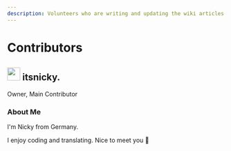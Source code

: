 ```yaml
---
description: Volunteers who are writing and updating the wiki articles
---
```


# Contributors

## <img src="https://cdn.discordapp.com/avatars/729343563401265193/9548704ff367c6e64b8cf54552e21154.png" width="30" height="30" data-size="line">&nbsp;itsnicky.

Owner, Main Contributor

### About Me

I'm Nicky from Germany.

I enjoy coding and translating. Nice to meet you 👋
